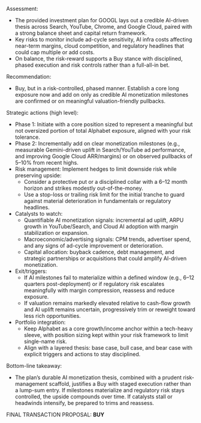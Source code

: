 Assessment:
- The provided investment plan for GOOGL lays out a credible AI-driven thesis across Search, YouTube, Chrome, and Google Cloud, paired with a strong balance sheet and capital return framework. 
- Key risks to monitor include ad-cycle sensitivity, AI infra costs affecting near-term margins, cloud competition, and regulatory headlines that could cap multiple or add costs.
- On balance, the risk-reward supports a Buy stance with disciplined, phased execution and risk controls rather than a full-all-in bet.

Recommendation:
- Buy, but in a risk-controlled, phased manner. Establish a core long exposure now and add on only as credible AI monetization milestones are confirmed or on meaningful valuation-friendly pullbacks.

Strategic actions (high level):
- Phase 1: Initiate with a core position sized to represent a meaningful but not oversized portion of total Alphabet exposure, aligned with your risk tolerance.
- Phase 2: Incrementally add on clear monetization milestones (e.g., measurable Gemini-driven uplift in Search/YouTube ad performance, and improving Google Cloud ARR/margins) or on observed pullbacks of 5–10% from recent highs.
- Risk management: Implement hedges to limit downside risk while preserving upside:
  - Consider a protective put or a disciplined collar with a 6–12 month horizon and strikes modestly out-of-the-money.
  - Use a stop-loss or trailing risk limit for the initial tranche to guard against material deterioration in fundamentals or regulatory headlines.
- Catalysts to watch:
  - Quantifiable AI monetization signals: incremental ad uplift, ARPU growth in YouTube/Search, and Cloud AI adoption with margin stabilization or expansion.
  - Macroeconomic/advertising signals: CPM trends, advertiser spend, and any signs of ad-cycle improvement or deterioration.
  - Capital allocation: buyback cadence, debt management, and strategic partnerships or acquisitions that could amplify AI-driven monetization.
- Exit/triggers:
  - If AI milestones fail to materialize within a defined window (e.g., 6–12 quarters post-deployment) or if regulatory risk escalates meaningfully with margin compression, reassess and reduce exposure.
  - If valuation remains markedly elevated relative to cash-flow growth and AI uplift remains uncertain, progressively trim or reweight toward less rich opportunities.
- Portfolio integration:
  - Keep Alphabet as a core growth/income anchor within a tech-heavy sleeve, with position sizing kept within your risk framework to limit single-name risk.
  - Align with a layered thesis: base case, bull case, and bear case with explicit triggers and actions to stay disciplined.

Bottom-line takeaway:
- The plan’s durable AI monetization thesis, combined with a prudent risk-management scaffold, justifies a Buy with staged execution rather than a lump-sum entry. If milestones materialize and regulatory risk stays controlled, the upside compounds over time. If catalysts stall or headwinds intensify, be prepared to trims and reassess.

FINAL TRANSACTION PROPOSAL: **BUY**